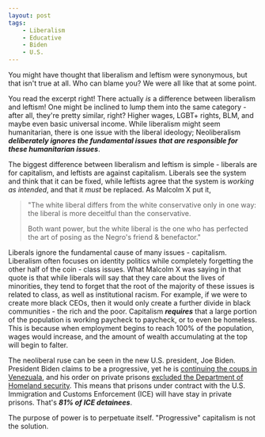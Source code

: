 ```yaml
---
layout: post
tags:
    - Liberalism
    - Educative
    - Biden
    - U.S.
---
```


You might have thought that liberalism and leftism were synonymous, but that isn't true at all. Who can blame you? We were all like that at some point.

You read the excerpt right! There actually *is* a difference between liberalism and leftism! One might be inclined to lump them into the same category - after all, they're pretty similar, right? Higher wages, LGBT+ rights, BLM, and maybe even basic universal income. While liberalism might seem humanitarian, there is one issue with the liberal ideology; Neoliberalism ***deliberately ignores the fundamental issues that are responsible for these humanitarian issues***.

The biggest difference between liberalism and leftism is simple - liberals are for capitalism, and leftists are against capitalism. Liberals see the system and think that it can be fixed, while leftists agree that the system is *working as intended*, and that it *must* be replaced. As Malcolm X put it,

<blockquote class="blockquote text-center">
<p>"The white liberal differs from the white conservative only in one way: the liberal is more deceitful than the conservative.</p>
<p>Both want power, but the white liberal is the one who has perfected the art of posing as the Negro's friend & benefactor."</p>
</blockquote>

Liberals ignore the fundamental cause of many issues - capitalism. Liberalism often focuses on identity politics while completely forgetting the other half of the coin - class issues. What Malcolm X was saying in that quote is that while liberals will say that they care about the lives of minorities, they tend to forget that the root of the majority of these issues is related to class, as well as institutional racism. For example, if we were to create more black CEOs, then it would only create a further divide in black communities - the rich and the poor. Capitalism ***requires*** that a large portion of the population is working paycheck to paycheck, or to even be homeless. This is because when employment begins to reach 100% of the population, wages would increase, and the amount of wealth accumulating at the top will begin to falter.

The neoliberal ruse can be seen in the new U.S. president, Joe Biden. President Biden claims to be a progressive, yet he is [continuing the coups in Venezuala](https://www.nbcnews.com/news/latino/biden-administration-won-t-be-negotiating-venezuela-s-maduro-keeping-n1256735), and his order on private prisons [excluded the Department of Homeland security](https://time.com/5934213/private-prisons-ban-joe-biden/). This means that prisons under contract with the U.S. Immigration and Customs Enforcement (ICE) will have stay in private prisons. That's ***81% of ICE detainees***.

The purpose of power is to perpetuate itself. "Progressive" capitalism is not the solution.